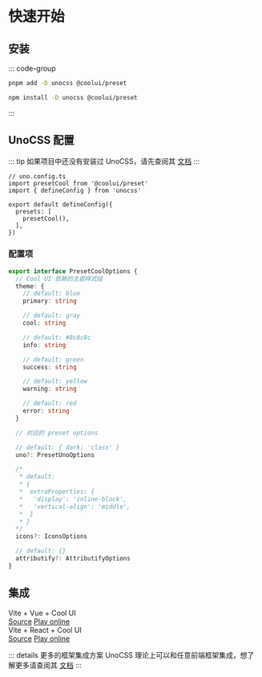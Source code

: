 # 快速开始

## 安装

::: code-group

```bash pnpm
pnpm add -D unocss @coolui/preset
```

```bash npm
npm install -D unocss @coolui/preset
```

:::

## UnoCSS 配置

::: tip
如果项目中还没有安装过 UnoCSS，请先查阅其 [文档](https://unocss.dev/guide/)
:::

```ts{2,7}
// uno.config.ts
import presetCool from '@coolui/preset'
import { defineConfig } from 'unocss'

export default defineConfig({
  presets: [
    presetCool(),
  ],
})
```

### 配置项

```ts
export interface PresetCoolOptions {
  // Cool UI 依赖的主题样式组
  theme: {
    // default: blue
    primary: string

    // default: gray
    cool: string

    // default: #8c8c8c
    info: string

    // default: green
    success: string

    // default: yellow
    warning: string

    // default: red
    error: string
  }

  // 对应的 preset options

  // default: { dark: 'class' }
  uno?: PresetUnoOptions

  /*
   * default:
   * {
   *  extraProperties: {
   *   'display': 'inline-block',
   *   'vertical-align': 'middle',
   *  }
   * }
  */
  icons?: IconsOptions

  // default: {}
  attributify?: AttributifyOptions
}
```

## 集成

<div class="grid grid-cols-2 gap-6">
  <div class="border border-solid border-cool-100 px-4 py-3 rounded-2 flex items-center gap-6 dark:border-cool-900">
    <div class="text-4xl">
      <i class="i-logos:vue w-1em h-1em"></i>
    </div>
    <div>
      <div class="font-500 from-purple-500 bg-gradient-to-r bg-clip-text text-transparent to-green-500">
        Vite + Vue + Cool UI
      </div>
      <div class="flex items-center gap-2 flex-wrap mt-1 text-sm">
        <a
          class="flex items-center gap-1"
          href="https://github.com/litingyes/coolui/tree/main/examples/viteVue"
          target="_blank"
        >
          <i class="i-mdi:github w-1em h-1em"></i>
          Source</a
        >
        <a
          class="flex items-center gap-1"
          href="https://stackblitz.com/fork/github/litingyes/coolui/tree/main/examples/viteVue"
          target="_blank"
        >
          <i class="i-mdi:play-room w-1em h-1em"></i>
          Play online</a
        >
      </div>
    </div>
  </div>
  <div class="border border-solid border-cool-100 px-4 py-3 rounded-2 flex items-center gap-6 dark:border-cool-900">
    <div class="text-4xl">
      <i class="i-logos:react w-1em h-1em"></i>
    </div>
    <div>
      <div class="font-500 from-purple-500 to-blue-500 bg-gradient-to-r bg-clip-text text-transparent">
        Vite + React + Cool UI
      </div>
      <div class="flex items-center gap-2 flex-wrap mt-1 text-sm">
        <a
          class="flex items-center gap-1"
          href="https://github.com/litingyes/coolui/tree/main/examples/viteReact"
          target="_blank"
        >
          <i class="i-mdi:github w-1em h-1em"></i>
          Source</a
        >
        <a
          class="flex items-center gap-1"
          href="https://stackblitz.com/fork/github/litingyes/coolui/tree/main/examples/viteReact"
          target="_blank"
        >
          <i class="i-mdi:play-room w-1em h-1em"></i>
          Play online</a
        >
      </div>
    </div>
  </div>
</div>

::: details 更多的框架集成方案
UnoCSS 理论上可以和任意前端框架集成，想了解更多请查阅其 [文档](https://unocss.dev/integrations/)
:::

